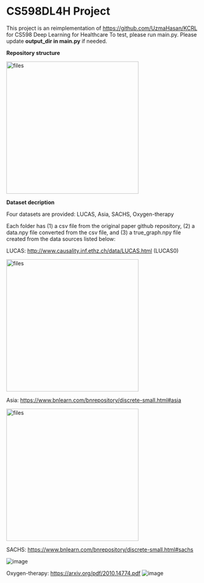 # CS598DL4H Project
This project is an reimplementation of https://github.com/UzmaHasan/KCRL for CS598 Deep Learning for Healthcare 
To test, please run main.py. Please update **output_dir in main.py** if needed.

**Repository structure**

<img width="347" alt="files" src="https://user-images.githubusercontent.com/109108701/236966259-0ef575a3-5c82-43cf-a331-f38d0771ebd5.png">
    
**Dataset decription**

Four datasets are provided: LUCAS, Asia, SACHS, Oxygen-therapy

Each folder has (1) a csv file from the original paper github repository, (2) a data.npy file converted from the csv file, and (3) a true_graph.npy file created from the data sources listed below:

LUCAS: http://www.causality.inf.ethz.ch/data/LUCAS.html (LUCAS0)

<img width="347" alt="files" src="https://user-images.githubusercontent.com/109108701/236989748-696da93a-e438-4ac7-abcd-2feb91a5fd40.png">

Asia: https://www.bnlearn.com/bnrepository/discrete-small.html#asia

<img width="347" alt="files" src="https://user-images.githubusercontent.com/109108701/236990022-2cb31d4f-744d-4ed2-98af-f429dcae9e0e.png">

SACHS: https://www.bnlearn.com/bnrepository/discrete-small.html#sachs

![image](https://user-images.githubusercontent.com/109108701/236724466-7e8732a2-5bd6-4863-94e6-aee4046efe8b.png)

Oxygen-therapy: https://arxiv.org/pdf/2010.14774.pdf
![image](https://user-images.githubusercontent.com/109108701/236724863-35b8e6d9-1f29-40eb-861d-20f47d1db09a.png)
